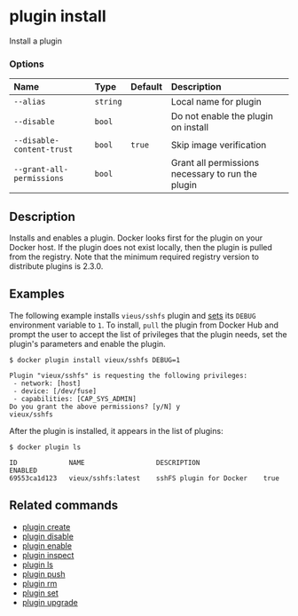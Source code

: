 # plugin install

<!---MARKER_GEN_START-->
Install a plugin

### Options

| Name                      | Type     | Default | Description                                       |
|:--------------------------|:---------|:--------|:--------------------------------------------------|
| `--alias`                 | `string` |         | Local name for plugin                             |
| `--disable`               | `bool`   |         | Do not enable the plugin on install               |
| `--disable-content-trust` | `bool`   | `true`  | Skip image verification                           |
| `--grant-all-permissions` | `bool`   |         | Grant all permissions necessary to run the plugin |


<!---MARKER_GEN_END-->

## Description

Installs and enables a plugin. Docker looks first for the plugin on your Docker
host. If the plugin does not exist locally, then the plugin is pulled from
the registry. Note that the minimum required registry version to distribute
plugins is 2.3.0.

## Examples

The following example installs `vieus/sshfs` plugin and [sets](plugin_set.md) its
`DEBUG` environment variable to `1`. To install, `pull` the plugin from Docker
Hub and prompt the user to accept the list of privileges that the plugin needs,
set the plugin's parameters and enable the plugin.

```console
$ docker plugin install vieux/sshfs DEBUG=1

Plugin "vieux/sshfs" is requesting the following privileges:
 - network: [host]
 - device: [/dev/fuse]
 - capabilities: [CAP_SYS_ADMIN]
Do you grant the above permissions? [y/N] y
vieux/sshfs
```

After the plugin is installed, it appears in the list of plugins:

```console
$ docker plugin ls

ID             NAME                  DESCRIPTION                ENABLED
69553ca1d123   vieux/sshfs:latest    sshFS plugin for Docker    true
```

## Related commands

* [plugin create](plugin_create.md)
* [plugin disable](plugin_disable.md)
* [plugin enable](plugin_enable.md)
* [plugin inspect](plugin_inspect.md)
* [plugin ls](plugin_ls.md)
* [plugin push](plugin_push.md)
* [plugin rm](plugin_rm.md)
* [plugin set](plugin_set.md)
* [plugin upgrade](plugin_upgrade.md)
